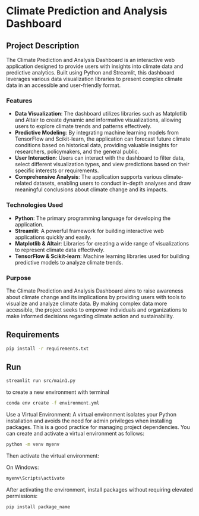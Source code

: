# Climate Prediction and Analysis Dashboard

## Project Description
The Climate Prediction and Analysis Dashboard is an interactive web application designed to provide users with insights into climate data and predictive analytics. Built using Python and Streamlit, this dashboard leverages various data visualization libraries to present complex climate data in an accessible and user-friendly format.

### Features
- **Data Visualization**: The dashboard utilizes libraries such as Matplotlib and Altair to create dynamic and informative visualizations, allowing users to explore climate trends and patterns effectively.
- **Predictive Modeling**: By integrating machine learning models from TensorFlow and Scikit-learn, the application can forecast future climate conditions based on historical data, providing valuable insights for researchers, policymakers, and the general public.
- **User Interaction**: Users can interact with the dashboard to filter data, select different visualization types, and view predictions based on their specific interests or requirements.
- **Comprehensive Analysis**: The application supports various climate-related datasets, enabling users to conduct in-depth analyses and draw meaningful conclusions about climate change and its impacts.

### Technologies Used
- **Python**: The primary programming language for developing the application.
- **Streamlit**: A powerful framework for building interactive web applications quickly and easily.
- **Matplotlib & Altair**: Libraries for creating a wide range of visualizations to represent climate data effectively.
- **TensorFlow & Scikit-learn**: Machine learning libraries used for building predictive models to analyze climate trends.

### Purpose
The Climate Prediction and Analysis Dashboard aims to raise awareness about climate change and its implications by providing users with tools to visualize and analyze climate data. By making complex data more accessible, the project seeks to empower individuals and organizations to make informed decisions regarding climate action and sustainability.

## Requirements

```bash
pip install -r requirements.txt
```

## Run

```bash
streamlit run src/main1.py
```
to create a new environment with terminal
```bash
conda env create -f environment.yml
``` 
Use a Virtual Environment:
A virtual environment isolates your Python installation and avoids the need for admin privileges when installing packages. This is a good practice for managing project dependencies. You can create and activate a virtual environment as follows:

```bash
python -m venv myenv
```
Then activate the virtual environment:

On Windows:

```bash
myenv\Scripts\activate
```
After activating the environment, install packages without requiring elevated permissions:

```bash
pip install package_name
```
